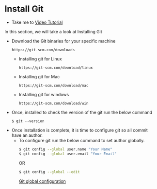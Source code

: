 # Install Git
  - Take me to [Video Tutorial](https://kodekloud.com/topic/install-git/)
  
In this section, we will take a look at Installing Git

- Download the Git binaries for your specific machine
  ```
  https://git-scm.com/downloads
  ```
  - Installing git for Linux
    ```
    https://git-scm.com/download/linux
    ```
  - Installing git for Mac
    ```
    https://git-scm.com/download/mac
    ```
  - Installing git for windows
    ```
    https://git-scm.com/download/win
    ```
- Once, installed to check the version of the git run the below command
  ```
  $ git --version
  ```
- Once installation is complete, it is time to configure git so all commit have an author. 
  - To configure git run the below command to set author globally. 
    ```bash 
    $ git config --global user.name "Your Name"
    $ git config --global user.email "Your Email"
    ```
    OR
    ```bash
    $ git config --global --edit
    ```
    [Git global configuration](/images/Git_config_global.png)